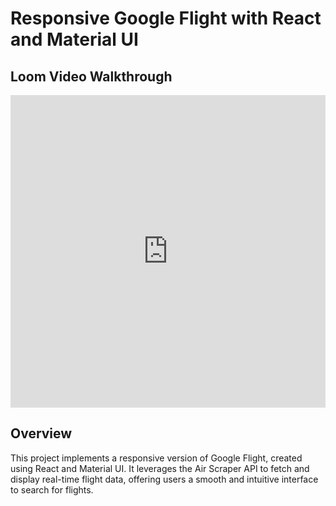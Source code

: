 # Responsive Google Flight with React and Material UI

## Loom Video Walkthrough

<div align="center">
  <iframe src="https://www.loom.com/embed/c8e9c40b8b944b8199ae9ee3df00bbbc" frameborder="0" webkitallowfullscreen mozallowfullscreen allowfullscreen style="width: 100%; height: 500px;"></iframe>
</div>

## Overview

This project implements a responsive version of Google Flight, created using React and Material UI. It leverages the Air Scraper API to fetch and display real-time flight data, offering users a smooth and intuitive interface to search for flights.

